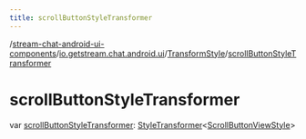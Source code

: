 ```yaml
---
title: scrollButtonStyleTransformer
---
```

/[stream-chat-android-ui-components](../../index.md)/[io.getstream.chat.android.ui](../index.md)/[TransformStyle](index.md)/[scrollButtonStyleTransformer](scrollButtonStyleTransformer.md)  
  
  
  
# scrollButtonStyleTransformer  
var [scrollButtonStyleTransformer](scrollButtonStyleTransformer.md): [StyleTransformer](../StyleTransformer/index.md)&lt;[ScrollButtonViewStyle](../../io.getstream.chat.android.ui.message.list/ScrollButtonViewStyle/index.md)&gt;
